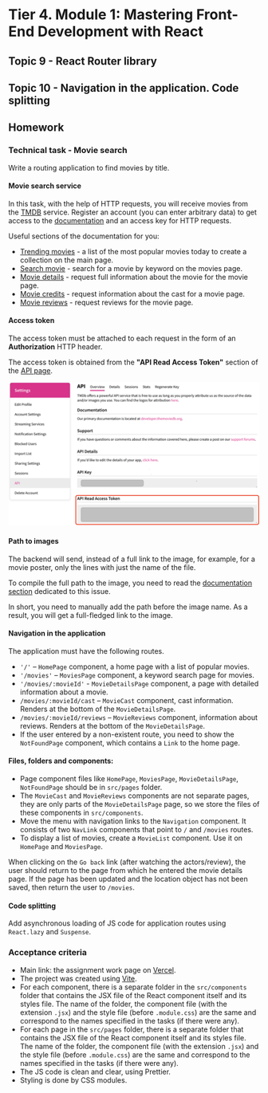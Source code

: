 # Tier 4. Module 1: Mastering Front-End Development with React

## Topic 9 - React Router library
## Topic 10 - Navigation in the application. Code splitting

## Homework

### Technical task - Movie search

Write a routing application to find movies by title.

#### Movie search service

In this task, with the help of HTTP requests, you will receive movies from the [TMDB](https://www.themoviedb.org/) service. Register an account (you can enter arbitrary data) to get access to the [documentation](https://developer.themoviedb.org/docs/getting-started) and an access key for HTTP requests.

Useful sections of the documentation for you:
* [Trending movies](https://developer.themoviedb.org/reference/trending-movies) - a list of the most popular movies today to create a collection on the main page.
* [Search movie](https://developer.themoviedb.org/reference/search-movie) - search for a movie by keyword on the movies page.
* [Movie details](https://developer.themoviedb.org/reference/movie-details) - request full information about the movie for the movie page.
* [Movie credits](https://developer.themoviedb.org/reference/movie-credits) - request information about the cast for a movie page.
* [Movie reviews](https://developer.themoviedb.org/reference/movie-reviews) - request reviews for the movie page.

#### Access token

The access token must be attached to each request in the form of an **Authorization** HTTP header.

The access token is obtained from the **"API Read Access Token"** section of the [API page](https://www.themoviedb.org/settings/api).

![Access token location](./readme_img/token.png)

#### Path to images

The backend will send, instead of a full link to the image, for example, for a movie poster, only the lines with just the name of the file.

To compile the full path to the image, you need to read the [documentation section](https://developer.themoviedb.org/docs/image-basics) dedicated to this issue.

In short, you need to manually add the path before the image name. As a result, you will get a full-fledged link to the image.

#### Navigation in the application

The application must have the following routes.

* `'/'` – `HomePage` component, a home page with a list of popular movies.
* `'/movies'` – `MoviesPage` component, a keyword search page for movies.
* `'/movies/:movieId'` - `MovieDetailsPage` component, a page with detailed information about a movie.
* `/movies/:movieId/cast` – `MovieCast` component, cast information. Renders at the bottom of the `MovieDetailsPage`.
* `/movies/:movieId/reviews` – `MovieReviews` component, information about reviews. Renders at the bottom of the `MovieDetailsPage`.
* If the user entered by a non-existent route, you need to show the `NotFoundPage` component, which contains a `Link` to the home page.

#### Files, folders and components:

* Page component files like `HomePage`, `MoviesPage`, `MovieDetailsPage`, `NotFoundPage` should be in `src/pages` folder.
* The `MovieCast` and `MovieReviews` components are not separate pages, they are only parts of the `MovieDetailsPage` page, so we store the files of these components in `src/components`.
* Move the menu with navigation links to the `Navigation` component. It consists of two `NavLink` components that point to `/` and `/movies` routes.
* To display a list of movies, create a `MovieList` component. Use it on `HomePage` and `MoviesPage`.

When clicking on the `Go back` link (after watching the actors/review), the user should return to the page from which he entered the movie details page. If the page has been updated and the location object has not been saved, then return the user to `/movies`.

#### Code splitting

Add asynchronous loading of JS code for application routes using `React.lazy` and `Suspense`.

### Acceptance criteria

* Main link: the assignment work page on [Vercel](https://vercel.com/).
* The project was created using [Vite](https://vitejs.dev/).
* For each component, there is a separate folder in the `src/components` folder that contains the JSX file of the React component itself and its styles file. The name of the folder, the component file (with the extension `.jsx`) and the style file (before `.module.css`) are the same and correspond to the names specified in the tasks (if there were any).
* For each page in the `src/pages` folder, there is a separate folder that contains the JSX file of the React component itself and its styles file. The name of the folder, the component file (with the extension `.jsx`) and the style file (before `.module.css`) are the same and correspond to the names specified in the tasks (if there were any).
* The JS code is clean and clear, using Prettier.
* Styling is done by CSS modules.
